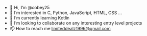 - 👋 Hi, I’m @cobey25
- 👀 I’m interested in C, Python, JavaScript, HTML, CSS ...
- 🌱 I’m currently learning Kotlin
- 💞️ I’m looking to collaborate on any interesting entry level projects
- 📫 How to reach me limiteddealz1996@gmail.com

<!---
cobey25/cobey25 is a ✨ special ✨ repository because its `README.md` (this file) appears on your GitHub profile.
You can click the Preview link to take a look at your changes.
--->

